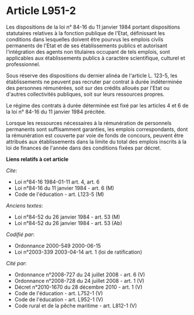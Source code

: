 # Article L951-2

Les dispositions de la loi n° 84-16 du 11 janvier 1984 portant dispositions statutaires relatives à la fonction publique de
l'Etat, définissant les conditions dans lesquelles doivent être pourvus les emplois civils permanents de l'Etat et de ses
établissements publics et autorisant l'intégration des agents non titulaires occupant de tels emplois, sont applicables aux
établissements publics à caractère scientifique, culturel et professionnel.

Sous réserve des dispositions du dernier alinéa de l'article L. 123-5, les établissements ne peuvent pas recruter par contrat
à durée indéterminée des personnes rémunérées, soit sur des crédits alloués par l'Etat ou d'autres collectivités publiques,
soit sur leurs ressources propres.

Le régime des contrats à durée déterminée est fixé par les articles 4 et 6 de la loi n° 84-16 du 11 janvier 1984 précitée.

Lorsque les ressources nécessaires à la rémunération de personnels permanents sont suffisamment garanties, les emplois
correspondants, dont la rémunération est couverte par voie de fonds de concours, peuvent être attribués aux établissements
dans la limite du total des emplois inscrits à la loi de finances de l'année dans des conditions fixées par décret.

**Liens relatifs à cet article**

_Cite_:

  - Loi n°84-16 1984-01-11 art. 4, art. 6
  - Loi n°84-16 du 11 janvier 1984 - art. 6 (M)
  - Code de l'éducation - art. L123-5 (M)

_Anciens textes_:

  - Loi n°84-52 du 26 janvier 1984 - art. 53 (M)
  - Loi n°84-52 du 26 janvier 1984 - art. 53 (Ab)

_Codifié par_:

  - Ordonnance 2000-549 2000-06-15
  - Loi n°2003-339 2003-04-14 art. 1 (loi de ratification)

_Cité par_:

  - Ordonnance n°2008-727 du 24 juillet 2008 - art. 6 (V)
  - Ordonnance n°2008-728 du 24 juillet 2008 - art. 1 (V)
  - Décret n°2010-1670 du 28 décembre 2010 - art. 1 (V)
  - Code de l'éducation - art. L752-1 (V)
  - Code de l'éducation - art. L952-1 (V)
  - Code rural et de la pêche maritime - art. L812-1 (V)
